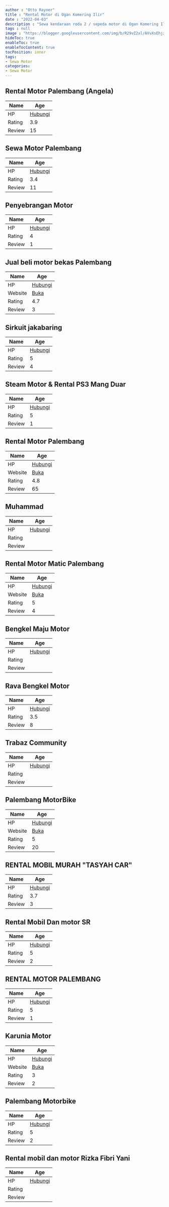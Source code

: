 ```yaml
---
author : "Otto Rayner"
title : "Rental Motor di Ogan Komering Ilir"
date : "2022-04-03"
description : "Sewa kendaraan roda 2 / sepeda motor di Ogan Komering Ilir"
tags : null
image : "https://blogger.googleusercontent.com/img/b/R29vZ2xl/AVvXsEhjzAhD-2ruWtFIERaIUo9r69GnIA9uo91DMfhW0qLN_VhtQgdRZYcjzmOZOYWB40BnOBBk9HlhDBxSvrK7ZmuhUEkJTmJ7BYp1owt-ejoxmdlaMcXkj_a81h_XetV9CD3vKrE3cwPWxqF9MyDZVXxl9hd8D1rH0Nbe4KHmOqqcnEK2fS7u2UT0AaSggg/w300-h200/rental-motor-di-ogan-komering-ilir.png"
hideToc: true
enableToc: true
enableTocContent: true
tocPosition: inner
tags:
- Sewa Motor
categories:
- Sewa Motor
---
```



## Rental Motor Palembang (Angela)

Name | Age
--------|------
HP | [Hubungi](https://pcandroidplayer.blogspot.com/?clayads=https://getnumber.ndower.dev?phone=MDg5NzgyMDUxODE=)
Rating | 3.9
Review | 15


## Sewa Motor Palembang

Name | Age
--------|------
HP | [Hubungi](https://pcandroidplayer.blogspot.com/?clayads=https://getnumber.ndower.dev?phone=MDgyMTc2NjA5NDI2)
Rating | 3.4
Review | 11


## Penyebrangan Motor

Name | Age
--------|------
HP | [Hubungi](https://pcandroidplayer.blogspot.com/?clayads=https://getnumber.ndower.dev?phone=)
Rating | 4
Review | 1


## Jual beli motor bekas Palembang

Name | Age
--------|------
HP | [Hubungi](https://pcandroidplayer.blogspot.com/?clayads=https://getnumber.ndower.dev?phone=MDgzMTc5OTY1NzY1)
Website | [Buka](https://pcandroidplayer.blogspot.com/?clayads=) 
Rating | 4.7
Review | 3


## Sirkuit jakabaring

Name | Age
--------|------
HP | [Hubungi](https://pcandroidplayer.blogspot.com/?clayads=https://getnumber.ndower.dev?phone=)
Rating | 5
Review | 4


## Steam Motor &amp; Rental PS3 Mang Duar

Name | Age
--------|------
HP | [Hubungi](https://pcandroidplayer.blogspot.com/?clayads=https://getnumber.ndower.dev?phone=MDgxMzc3NjIwMTg2)
Rating | 5
Review | 1


## Rental Motor Palembang

Name | Age
--------|------
HP | [Hubungi](https://pcandroidplayer.blogspot.com/?clayads=https://getnumber.ndower.dev?phone=MDgyMzc3Nzk5OTk3)
Website | [Buka](https://pcandroidplayer.blogspot.com/?clayads=aHR0cDovL2JpdC5seS8yRWtzaGRO) 
Rating | 4.8
Review | 65


## Muhammad

Name | Age
--------|------
HP | [Hubungi](https://pcandroidplayer.blogspot.com/?clayads=https://getnumber.ndower.dev?phone=MDgyMTgyNzIxNTA1)
Rating | 
Review | 


## Rental Motor Matic Palembang

Name | Age
--------|------
HP | [Hubungi](https://pcandroidplayer.blogspot.com/?clayads=https://getnumber.ndower.dev?phone=MDgyMjgyODg4NjAz)
Website | [Buka](https://pcandroidplayer.blogspot.com/?clayads=aHR0cDovL3d3dy5mYWNlYm9vay5jb20vcmVudGFsbW90b3JtYXRpY3BhbGVtYmFuZw==) 
Rating | 5
Review | 4


## Bengkel Maju Motor

Name | Age
--------|------
HP | [Hubungi](https://pcandroidplayer.blogspot.com/?clayads=https://getnumber.ndower.dev?phone=)
Rating | 
Review | 


## Rava Bengkel Motor

Name | Age
--------|------
HP | [Hubungi](https://pcandroidplayer.blogspot.com/?clayads=https://getnumber.ndower.dev?phone=)
Rating | 3.5
Review | 8


## Trabaz Community

Name | Age
--------|------
HP | [Hubungi](https://pcandroidplayer.blogspot.com/?clayads=https://getnumber.ndower.dev?phone=MDg1MjY3NzgzMzk5)
Rating | 
Review | 


## Palembang MotorBike

Name | Age
--------|------
HP | [Hubungi](https://pcandroidplayer.blogspot.com/?clayads=https://getnumber.ndower.dev?phone=MDgyMTg1ODk0NTI0)
Website | [Buka](https://pcandroidplayer.blogspot.com/?clayads=aHR0cDovL2JpdC5seS8yQURuZmVuX1BhbGVtYmFuZ01vdG9yQmlrZQ==) 
Rating | 5
Review | 20


## RENTAL MOBIL MURAH &quot;TASYAH CAR&quot;

Name | Age
--------|------
HP | [Hubungi](https://pcandroidplayer.blogspot.com/?clayads=https://getnumber.ndower.dev?phone=MDgxMzc5NjM5NDQz)
Rating | 3.7
Review | 3


## Rental Mobil Dan motor SR

Name | Age
--------|------
HP | [Hubungi](https://pcandroidplayer.blogspot.com/?clayads=https://getnumber.ndower.dev?phone=MDg5NTYwMzQ2Nzc0Mg==)
Rating | 5
Review | 2


## RENTAL MOTOR PALEMBANG

Name | Age
--------|------
HP | [Hubungi](https://pcandroidplayer.blogspot.com/?clayads=https://getnumber.ndower.dev?phone=)
Rating | 5
Review | 1


## Karunia Motor

Name | Age
--------|------
HP | [Hubungi](https://pcandroidplayer.blogspot.com/?clayads=https://getnumber.ndower.dev?phone=MDcxMTMxMjkzMw==)
Website | [Buka](https://pcandroidplayer.blogspot.com/?clayads=aHR0cHM6Ly93d3cuYXNzYXJlbnQuY28uaWQvd29ya3Nob3A=) 
Rating | 3
Review | 2


## Palembang Motorbike

Name | Age
--------|------
HP | [Hubungi](https://pcandroidplayer.blogspot.com/?clayads=https://getnumber.ndower.dev?phone=MDgyMTg1ODk0NTI0)
Rating | 5
Review | 2


## Rental mobil dan motor Rizka Fibri Yani

Name | Age
--------|------
HP | [Hubungi](https://pcandroidplayer.blogspot.com/?clayads=https://getnumber.ndower.dev?phone=)
Rating | 
Review | 



